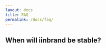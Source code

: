 ```yaml
---
layout: docs
title: FAQ
permalink: /docs/faq/
---
```

<a name="stability"></a>

## When will iinbrand be stable?

